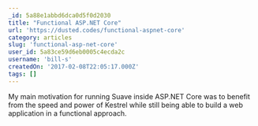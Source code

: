 ```yaml
---
_id: 5a88e1abbd6dca0d5f0d2030
title: "Functional ASP.NET Core"
url: 'https://dusted.codes/functional-aspnet-core'
category: articles
slug: 'functional-asp-net-core'
user_id: 5a83ce59d6eb0005c4ecda2c
username: 'bill-s'
createdOn: '2017-02-08T22:05:17.000Z'
tags: []
---
```


My main motivation for running Suave inside ASP.NET Core was to benefit from the speed and power of Kestrel while still being able to build a web application in a functional approach.
